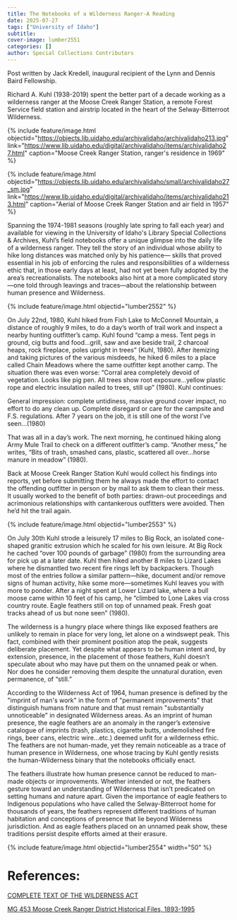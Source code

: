 ```yaml
---
title: The Notebooks of a Wilderness Ranger-A Reading
date: 2025-07-27
tags: ["University of Idaho"]
subtitle: 
cover-image: lumber2551
categories: []
author: Special Collections Contributors
---
```

Post written by Jack Kredell, inaugural recipient of the Lynn and Dennis Baird Fellowship.

 
Richard A. Kuhl (1938-2019) spent the better part of a decade working as a wilderness ranger at the Moose Creek Ranger Station, a remote Forest Service field station and airstrip located in the heart of the Selway-Bitterroot Wilderness. 

{% include feature/image.html objectid="https://objects.lib.uidaho.edu/archivalidaho/archivalidaho213.jpg" link="https://www.lib.uidaho.edu/digital/archivalidaho/items/archivalidaho27.html" caption="Moose Creek Ranger Station, ranger's residence in 1969" %}

{% include feature/image.html objectid="https://objects.lib.uidaho.edu/archivalidaho/small/archivalidaho27_sm.jpg" link="https://www.lib.uidaho.edu/digital/archivalidaho/items/archivalidaho213.html" caption="Aerial of Moose Creek Ranger Station and air field in 1957" %}

Spanning the 1974-1981 seasons (roughly late spring to fall each year) and available for viewing in the University of Idaho's Library Special Collections & Archives, Kuhl’s field notebooks offer a unique glimpse into the daily life of a wilderness ranger. They tell the story of an individual whose ability to hike long distances was matched only by his patience— skills that proved essential in his job of enforcing the rules and responsibilities of a wilderness ethic that, in those early days at least, had not yet been fully adopted by the area’s recreationalists. The notebooks also hint at a more complicated story—one told through leavings and traces—about the relationship between human presence and Wilderness.

{% include feature/image.html objectid="lumber2552" %}

On July 22nd, 1980, Kuhl hiked from Fish Lake to McConnell Mountain, a distance of roughly 9 miles, to do a day’s worth of trail work and inspect a nearby hunting outfitter’s camp. Kuhl found “camp a mess. Tent pegs in ground, cig butts and food…grill, saw and axe beside trail, 2 charcoal heaps, rock fireplace, poles upright in trees” (Kuhl, 1980). After itemizing and taking pictures of the various misdeeds, he hiked 6 miles to a place called Chain Meadows where the same outfitter kept another camp. The situation there was even worse: “Corral area completely devoid of vegetation. Looks like pig pen. All trees show root exposure…yellow plastic rope and electric insulation nailed to trees, still up” (1980). Kuhl continues:
 
General impression: complete untidiness, massive ground cover impact, no effort to do any clean up. Complete disregard or care for the campsite and F.S. regulations. After 7 years on the job, it is still one of the worst I’ve seen…(1980)
 
That was all in a day’s work. The next morning, he continued hiking along Army Mule Trail to check on a different outfitter’s camp. “Another mess,” he writes, “Bits of trash, smashed cans, plastic, scattered all over…horse manure in meadow” (1980).

Back at Moose Creek Ranger Station Kuhl would collect his findings into reports, yet before submitting them he always made the effort to contact the offending outfitter in person or by mail to ask them to clean their mess. It usually worked to the benefit of both parties: drawn-out proceedings and acrimonious relationships with cantankerous outfitters were avoided. Then he’d hit the trail again.

{% include feature/image.html objectid="lumber2553" %}

On July 30th Kuhl strode a leisurely 17 miles to Big Rock, an isolated cone-shaped granitic extrusion which he scaled for his own leisure. At Big Rock he cached “over 100 pounds of garbage” (1980) from the surrounding area for pick up at a later date. Kuhl then hiked another 8 miles to Lizard Lakes where he dismantled two recent fire rings left by backpackers. Though most of the entries follow a similar pattern—hike, document and/or remove signs of human activity, hike some more—sometimes Kuhl leaves you with more to ponder. After a night spent at Lower Lizard lake, where a bull moose came within 10 feet of his camp, he “climbed to Lone Lakes via cross country route. Eagle feathers still on top of unnamed peak. Fresh goat tracks ahead of us but none seen” (1980).

The wilderness is a hungry place where things like exposed feathers are unlikely to remain in place for very long, let alone on a windswept peak. This fact, combined with their prominent position atop the peak, suggests deliberate placement. Yet despite what appears to be human intent and, by extension, presence, in the placement of those feathers, Kuhl doesn’t speculate about who may have put them on the unnamed peak or when. Nor does he consider removing them despite the unnatural duration, even permanence, of “still.”

According to the Wilderness Act of 1964, human presence is defined by the "imprint of man's work" in the form of "permanent improvements" that distinguish humans from nature and that must remain "substantially unnoticeable" in designated Wilderness areas. As an imprint of human presence, the eagle feathers are an anomaly in the ranger’s extensive catalogue of imprints (trash, plastics, cigarette butts, undemolished fire rings, beer cans, electric wire…etc.) deemed unfit for a wilderness ethic. The feathers are not human-made, yet they remain noticeable as a trace of human presence in Wilderness, one whose tracing by Kuhl gently resists the human-Wilderness binary that the notebooks officially enact.

The feathers illustrate how human presence cannot be reduced to man-made objects or improvements. Whether intended or not, the feathers gesture toward an understanding of Wilderness that isn’t predicated on setting humans and nature apart. Given the importance of eagle feathers to Indigenous populations who have called the Selway-Bitterroot home for thousands of years, the feathers represent different traditions of human habitation and conceptions of presence that lie beyond Wilderness jurisdiction. And as eagle feathers placed on an unnamed peak show, these traditions persist despite efforts aimed at their erasure.

{% include feature/image.html objectid="lumber2554" width="50" %}

# References:

[COMPLETE TEXT OF THE WILDERNESS ACT](https://www.nps.gov/subjects/wilderness/upload/W-Act_508.pdf)

[MG 453 Moose Creek Ranger District Historical Files, 1893-1995](https://archiveswest.orbiscascade.org/ark:80444/xv39379)




